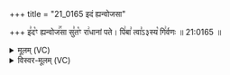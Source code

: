 +++
title = "21_0165 इदं ह्यन्वोजसा"

+++
इ꣣द꣡ꣳ ह्यन्वोज꣢꣯सा सु꣣त꣡ꣳ रा꣢धानां पते। पि꣢बा꣣ त्वा꣣ऽ३स्य꣡ गि꣢र्वणः ॥ 21:0165 ॥

<details><summary>मूलम् (VC)</summary>

इ꣣द꣡ꣳ ह्यन्वोज꣢꣯सा सु꣣त꣡ꣳ रा꣢धानां पते । पि꣢बा꣣ त्वा꣣३꣱स्य꣡ गि꣢र्वणः ॥१६५॥
</details>

<details><summary>विस्वर-मूलम् (VC)</summary>

इदꣳ ह्यन्वोजसा सुतꣳ राधानां पते । पिबा त्वा३स्य गिर्वणः ॥१६५॥
</details>